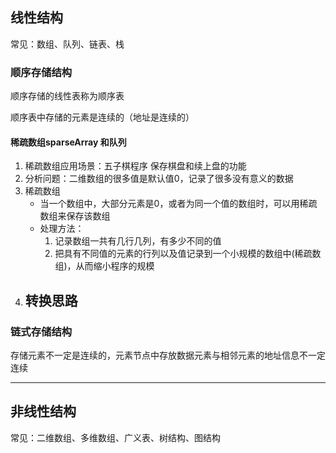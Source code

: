 ## 线性结构

常见：数组、队列、链表、栈

### 顺序存储结构

顺序存储的线性表称为顺序表

顺序表中存储的元素是连续的（地址是连续的）

#### 稀疏数组sparseArray 和队列

1. 稀疏数组应用场景：五子棋程序 保存棋盘和续上盘的功能
2. 分析问题：二维数组的很多值是默认值0，记录了很多没有意义的数据
3. 稀疏数组
   - 当一个数组中，大部分元素是0，或者为同一个值的数组时，可以用稀疏数组来保存该数组
   - 处理方法：
     1. 记录数组一共有几行几列，有多少不同的值
     2. 把具有不同值的元素的行列以及值记录到一个小规模的数组中(稀疏数组)，从而缩小程序的规模
4. 转换思路
   - 

### 链式存储结构

存储元素不一定是连续的，元素节点中存放数据元素与相邻元素的地址信息不一定连续

---

## 非线性结构

常见：二维数组、多维数组、广义表、树结构、图结构